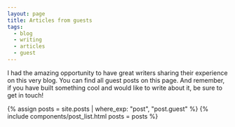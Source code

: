 ```yaml
---
layout: page
title: Articles from guests
tags:
  - blog
  - writing
  - articles
  - guest
---
```


I had the amazing opportunity to have great writers sharing their experience on this very blog. You can find all guest posts on this page. And remember, if you have built something cool and would like to write about it, be sure to get in touch!

{% assign posts = site.posts | where_exp: "post", "post.guest" %}
{% include components/post_list.html posts = posts %}
